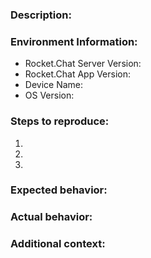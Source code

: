 <!-- 

Please see our guide for opening issues: https://rocket.chat/docs/contributing/reporting-issues

If you have questions or are looking for help/support please see: https://rocket.chat/docs/getting-support

If you are experiencing a bug please search our issues to be sure it is not already present: https://github.com/RocketChat/Rocket.Chat.ReactNative/issues

-->

### Description:

<!-- A clear and concise description of what the bug is. -->

### Environment Information:

- Rocket.Chat Server Version:
- Rocket.Chat App Version:
- Device Name: 
- OS Version: 

### Steps to reproduce:

1. <!-- Go to '...' -->
2. <!-- Click on '....' -->
3. <!-- and so on... -->

### Expected behavior:

<!-- What you expect to happen -->

### Actual behavior:

<!-- What actually happens with SCREENSHOT, if applicable -->

### Additional context:

<!-- Add any other context about the problem here. -->
